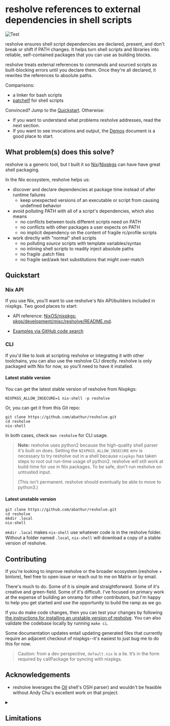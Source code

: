 # resholve references to external dependencies in shell scripts

![Test](https://github.com/abathur/resholve/workflows/Test/badge.svg)

resholve ensures shell script dependencies are declared, present, and don't break or shift if PATH changes. It helps turn shell scripts and libraries into reliable, self-contained packages that you can use as building blocks.

resholve treats external references to commands and sourced scripts as built-blocking errors until you declare them. Once they're all declared, it rewrites the references to absolute paths.

Comparisons:
- a linker for bash scripts
- [patchelf](https://github.com/NixOS/patchelf) for shell scripts

Convinced? Jump to the [Quickstart](#quickstart). Otherwise:
- If you want to understand what problems resholve addresses, read the next section.
- If you want to see invocations and output, the [Demos](demos.md) document is a good place to start.

## What problem(s) does this solve?

resholve is a generic tool, but I built it so [Nix](https://nixos.org/nix/)/[Nixpkgs](https://github.com/NixOS/nixpkgs) can have have great shell packaging.

In the Nix ecosystem, resholve helps us:
- discover and declare dependencies at package time instead of after runtime failures
    - keep unexpected versions of an executable or script from causing undefined behavior
- avoid polluting PATH with all of a script's dependencies, which also means
    - no conflicts between tools different scripts need on PATH
    - no conflicts with other packages a user expects on PATH
    - no implicit dependency on the content of fragile rc/profile scripts
- work directly with "normal" shell scripts
    - no polluting *source* scripts with template variables/syntax
    - no inlining shell scripts to readily inject absolute paths
    - no fragile .patch files
    - no fragile sed/awk text substitutions that might over-match

## Quickstart

### Nix API

If you use Nix, you'll want to use resholve's Nix API/builders included in nixpkgs. Two good places to start:
- API reference: [NixOS/nixpkgs: pkgs/development/misc/resholve/README.md](https://github.com/nixos/nixpkgs/blob/master/pkgs/development/misc/resholve/README.md).

- [Examples via GitHub code search](https://github.com/search?q=language%3Anix+%2Fresholve%5C.%28mkDerivation%7CwriteScript%7CwriteScriptBin%7CphraseSolution%29%2F+-path%3A**%2Faliases.nix&type=code)

### CLI

If you'd like to look at scripting resholve or integrating it with other toolchains, you can also use the resholve CLI directly. resholve is only packaged with Nix for now, so you'll need to have it installed.

#### Latest stable version

You can get the latest stable version of resholve from Nixpkgs:

```shell
NIXPKGS_ALLOW_INSECURE=1 nix-shell -p resholve
```

Or, you can get it from this Git repo:

```shell
git clone https://github.com/abathur/resholve.git
cd resholve
nix-shell
```

In both cases, check `man resholve` for CLI usage.

> **Note:** resholve uses python2 because the high-quality shell parser it's built on does. Setting the `NIXPKGS_ALLOW_INSECURE` env is necessary to try resholve out in a shell because `nixpkgs` has taken steps to root out run-time usage of python2. resholve *will* still work at build-time for use in Nix packages. To be safe, don't run resholve on untrusted input.
> 
> (This isn't permanent. resholve should eventually be able to move to python3.)

#### Latest unstable version

```shell
git clone https://github.com/abathur/resholve.git
cd resholve
mkdir .local
nix-shell
```

`mkdir .local` makes `nix-shell` use whatever code is in the resholve folder. Without a folder named `.local`, `nix-shell` will download a copy of a stable version of resholve.

## Contributing
If you're looking to improve resholve or the broader ecosystem (resholve + binlore), feel free to open issue or reach out to me on Matrix or by email. 

There's much to do. Some of it is simple and straightforward. Some of it's creative and green-field. Some of it's difficult. I've focused on primary work at the expense of building an onramp for other contributors, but I'm happy to help you get started and use the opportunity to build the ramp as we go.

If you do make code changes, then you can test your changes by following [the instructions for installing an unstable version of resholve](#latest-unstable-version). You can also validate the codebase locally by running `make ci`.

Some documentation updates entail updating generated files that currently require an adjacent checkout of nixpkgs--it's easiest to just bug me to do this for now.

> Caution: from a dev perspective, `default.nix` is a lie. It’s in the form required by callPackage for syncing with nixpkgs.

## Acknowledgements
- resholve leverages the [Oil](https://github.com/oilshell/oil) shell's OSH parser) and wouldn't be feasible without Andy Chu's excellent work on that project.

<details><summary>

## Limitations

</summary>


### Documentation
- The manpage is currently the canonical reference to resholve's options and behavior; the only online format is [plaintext](resholve.1.txt). See https://github.com/abathur/resholve/issues/19.

### Packaging
- My short-term goal is to support packaging shell projects for the [Nix package manager](https://nixos.org/nix/). As such, the current build process depends on Nix. 

    *If you're interested in using resholve without Nix, I'll appreciate contributions that fill in build support for other environments.*

### Known Gaps & Edge Cases in the utility itself

Because Shell is a very flexible, tricky language, resholve necessarily focuses on low-hanging-fruit tasks. Some of these will inevitably be supported over time, while others may stay out of reach. Please open an issue if you find a new one (and can't find an existing issue first).

The main areas I'm currently aware of:

- In any Nix build, resholve now blocks resolution of some fundamental external utilities (such as su and sudo) that use run wrappers in NixOS. See https://github.com/abathur/resholve/issues/29 for more.
- Because resholve makes assumptions about the behavior of some builtins in order to resolve scripts, it blocks if it looks like one is overridden by a function or alias. (This can likely be relaxed once I have a better sense of who/what/when/where/why/how these are overridden).
- resholve doesn't have robust handling of variables that get executed like commands (this includes things like `eval $variable` and `"$run_as_command"` and `$GIT_COMMAND status`). There's some room for improvement here, but I also want to manage expectations because some cases are completely intractable without evaluating the script.
    - there's a first-level complication about seeing-through the variables themselves
    - and then a second-level issue with seeing-through double-quoted strings (for example, an eval )
- `fc -s` has interesting behavior that makes it hard to account for
    - if I run `ls /tmp` and then `echo blah` and then `fc -s 'ls'`, it'll re-run that previous ls command
        - if resholve rewrites ls to an absolute path, the fc -s command won't work as expected unless we also expand the ls inside the fc command
    - if I run `ls /tmp` and then `fc -s tmp=sbin`, it'll run `ls /sbin`; if I then run `fc -s ls=stat`, it runs `stat /sbin`
        - accounting for and triaging this will be very hard; there are no strict semantics here; we can substitute arbitrary text which could be executable names or arguments or even just parts of them; we'd have to be very explicitly parsing things out, or maybe extracting them into a mock test and running it, to know what to do
    - For now this is unaddressed. It probably makes the most sense to just raise a warning about not handling fc and link to a doc or issue about it, but I'm inclined to put this off until someone asks about it.

</details>
